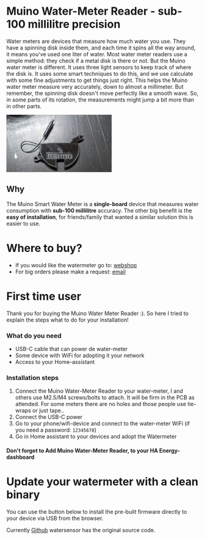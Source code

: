 # Muino Water-Meter Reader - sub-100 millilitre precision

Water meters are devices that measure how much water you use. They have a spinning disk inside them, and each time it spins all the way around, it means you've used one liter of water. Most water meter readers use a simple method: they check if a metal disk is there or not. But the Muino water meter is different. It uses three light sensors to keep track of where the disk is. It uses some smart techniques to do this, and we use calculate with some fine adjustments to get things just right. This helps the Muino water meter measure very accurately, down to almost a millimeter. But remember, the spinning disk doesn't move perfectly like a smooth wave. So, in some parts of its rotation, the measurements might jump a bit more than in other parts.

<img src="/img/muino_with_case.png" alt="muino watermeter" height="150" class="center"/>

## Why
The Muino Smart Water Meter is a **single-board** device that measures water consumption with **sub-100 millilitre** accuracy. The other big benefit is the **easy of installation**, for friends/family that wanted a similar solution this is easier to use.

# Where to buy?
* If you would like the watermeter go to: [webshop](https://www.tindie.com/products/muino/smart-water-meter-reader/)
* For big orders please make a request: [email](martijnvwezel@muino.nl)

# First time user
Thank you for buying the Muino Water Meter Reader :). So here I tried to explain the steps what to do for your installation!

### What do you need
* USB-C cable that can power de water-meter
* Some device with WiFi for adopting it your network
* Access to your Home-assistant

### Installation steps
1. Connect the Muino Water-Meter Reader to your water-meter, I and others use M2.5/M4 screws/bolts to attach. It will be firm in the PCB as attended. For some meters there are no holes and those people use tie-wraps or just tape..
2. Connect the USB-C power
3. Go to your phone/wifi-device and connect to the water-meter WiFi (if you need a password: `12345678`)
4. Go in Home assistant to your devices and adopt the Watermeter


#### Don't forget to Add Muino Water-Meter Reader, to your HA Energy-dashboard


# Update your watermeter with a clean binary

You can use the button below to install the pre-built firmware directly to your device via USB from the browser.

<esp-web-install-button manifest="./manifest.json"></esp-web-install-button>
<script type="module" src="https://unpkg.com/esp-web-tools@9/dist/web/install-button.js?module"></script>
  
Currently <a href="https://github.com/martijnvwezel/">Github</a> watersensor has the original source code.
